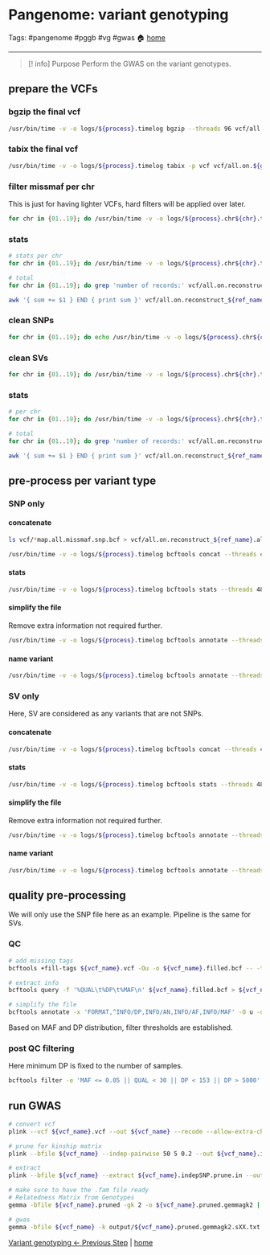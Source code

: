 # Pangenome: variant genotyping
Tags: #pangenome #pggb #vg #gwas
🏠 [home](README.md)
***

> [! info] Purpose
> Perform the GWAS on the variant genotypes.

## prepare the VCFs
### bgzip the final vcf
```bash
/usr/bin/time -v -o logs/${process}.timelog bgzip --threads 96 vcf/all.on.${graph_name}.map.all.vcf 2> logs/${process}.err
```

### tabix the final vcf
```bash
/usr/bin/time -v -o logs/${process}.timelog tabix -p vcf vcf/all.on.${graph_name}.map.all.vcf.gz 2> logs/${process}.tabix.err
```

### filter missmaf per chr

This is just for having lighter VCFs, hard filters will be applied over later.

```bash
for chr in {01..19}; do /usr/bin/time -v -o logs/${process}.chr${chr}.timelog bcftools filter --threads 48 -e 'F_MISSING > 0.25 || MAF <= 0.01' -o vcf/all.on.${graph_name}.chr${chr}.map.all.missmaf.bcf -O u --regions ${ref_name}.chr${chr} vcf/all.on.${graph_name}.map.all.vcf.gz 2> logs/${process}.chr${chr}.err; done
```

### stats
```bash
# stats per chr
for chr in {01..19}; do /usr/bin/time -v -o logs/${process}.chr${chr}.timelog bcftools stats --threads 48 vcf/all.on.${graph_name}.chr${chr}.map.all.missmaf.bcf > vcf/all.on.${graph_name}.chr${chr}.map.all.missmaf.bcf.stats 2> logs/${process}.chr${chr}.err; done

# total
for chr in {01..19}; do grep 'number of records:' vcf/all.on.reconstruct_${ref_name}.all.chr${chr}.map.all.missmaf.bcf.stats | cut -f 4; done >> vcf/all.on.reconstruct_${ref_name}.all.all.map.all.missmaf.bcf.stats

awk '{ sum += $1 } END { print sum }' vcf/all.on.reconstruct_${ref_name}.all.all.map.all.missmaf.bcf.stats
```

### clean SNPs
```bash
for chr in {01..19}; do echo /usr/bin/time -v -o logs/${process}.chr${chr}.timelog bcftools view -v snps --threads 48 -o vcf/all.on.${graph_name}.chr${chr}.map.all.missmaf.snp.bcf -O u vcf/all.on.${graph_name}.chr${chr}.map.all.missmaf.bcf 2> logs/${process}.chr${chr}.err; done
```

### clean SVs
```bash
for chr in {01..19}; do /usr/bin/time -v -o logs/${process}.chr${chr}.timelog bcftools view --exclude-types snps --threads 48 -o vcf/all.on.${graph_name}.chr${chr}.map.all.missmaf.sv.bcf -O u vcf/all.on.${graph_name}.chr${chr}.map.all.missmaf.bcf 2> logs/${process}.chr${chr}.err; done
```

### stats
```bash
# per chr
for chr in {01..19}; do /usr/bin/time -v -o logs/${process}.chr${chr}.timelog bcftools stats --threads 48 vcf/all.on.${graph_name}.chr${chr}.map.all.missmaf.snp.bcf > vcf/all.on.${graph_name}.chr${chr}.map.all.missmaf.snp.bcf.stats 2> logs/${process}.chr${chr}.err; done

# total
for chr in {01..19}; do grep 'number of records:' vcf/all.on.reconstruct_${ref_name}.all.chr${chr}.map.all.missmaf.snp.bcf.stats | cut -f 4; done >> vcf/all.on.reconstruct_${ref_name}.all.all.map.all.missmaf.snp.bcf.stats

awk '{ sum += $1 } END { print sum }' vcf/all.on.reconstruct_${ref_name}.all.all.map.all.missmaf.snp.bcf.stats
```

## pre-process per variant type
### SNP only
#### concatenate
```bash
ls vcf/*map.all.missmaf.snp.bcf > vcf/all.on.reconstruct_${ref_name}.all.all.map.all.missmaf.snp.bcf.list

/usr/bin/time -v -o logs/${process}.timelog bcftools concat --threads 48 --file-list vcf/all.on.reconstruct_${ref_name}.all.all.map.all.missmaf.snp.bcf.list -O v -o vcf/all.on.reconstruct_${ref_name}.all.map.all.missmaf.snp.vcf 2> logs/${process}.err
```

#### stats
```bash
/usr/bin/time -v -o logs/${process}.timelog bcftools stats --threads 48 vcf/all.on.reconstruct_${ref_name}.all.map.all.missmaf.snp.vcf > vcf/all.on.reconstruct_${ref_name}.all.map.all.missmaf.snp.vcf.stats 2> logs/${process}.err
```

#### simplify the file

Remove extra information not required further.

```bash
/usr/bin/time -v -o logs/${process}.timelog bcftools annotate --threads 48 -x ID,FILTER,FORMAT/GL,FORMAT/GQ,FORMAT/GP,FORMAT/XD,FORMAT/MAD -O v -o vcf/all.on.reconstruct_${ref_name}.all.map.all.missmaf.snp.ez.vcf vcf/all.on.reconstruct_${ref_name}.all.map.all.missmaf.snp.vcf 2> logs/${process}.err
```

#### name variant
```bash
/usr/bin/time -v -o logs/${process}.timelog bcftools annotate --threads 48 --set-id +'%CHROM\_%POS' -O v -o vcf/all.on.reconstruct_${ref_name}.all.map.all.missmaf.snp.ez.variantid.vcf vcf/all.on.reconstruct_${ref_name}.all.map.all.missmaf.snp.ez.vcf 2> logs/${process}.err
```

### SV only

Here, SV are considered as any variants that are not SNPs.

#### concatenate
```bash
/usr/bin/time -v -o logs/${process}.timelog bcftools concat --threads 48 --file-list vcf/all.on.reconstruct_${ref_name}.all.all.map.all.missmaf.sv.bcf.list -O v -o vcf/all.on.reconstruct_${ref_name}.all.map.all.missmaf.sv.vcf 2> logs/${process}.err
```

#### stats
```bash
/usr/bin/time -v -o logs/${process}.timelog bcftools stats --threads 48 vcf/all.on.reconstruct_${ref_name}.all.map.all.missmaf.sv.vcf > vcf/all.on.reconstruct_${ref_name}.all.map.all.missmaf.sv.vcf.stats 2> logs/${process}.err
```

#### simplify the file

Remove extra information not required further.

```bash
/usr/bin/time -v -o logs/${process}.timelog bcftools annotate --threads 48 -x ID,FILTER,FORMAT/GL,FORMAT/GQ,FORMAT/GP,FORMAT/XD,FORMAT/MAD -O v -o vcf/all.on.reconstruct_${ref_name}.all.map.all.missmaf.sv.ez.vcf vcf/all.on.reconstruct_${ref_name}.all.map.all.missmaf.sv.vcf 2> logs/${process}.err
```

#### name variant
```bash
/usr/bin/time -v -o logs/${process}.timelog bcftools annotate --threads 48 --set-id +'%CHROM\_%POS' -O v -o vcf/all.on.reconstruct_${ref_name}.all.map.all.missmaf.sv.ez.variantid.vcf vcf/all.on.reconstruct_${ref_name}.all.map.all.missmaf.sv.ez.vcf 2> logs/${process}.err
```

## quality pre-processing

We will only use the SNP file here as an example. Pipeline is the same for SVs.

### QC
```bash
# add missing tags
bcftools +fill-tags ${vcf_name}.vcf -Ou -o ${vcf_name}.filled.bcf -- -t AN,AC,AF,MAF

# extract info
bcftools query -f '%QUAL\t%DP\t%MAF\n' ${vcf_name}.filled.bcf > ${vcf_name}.filled.qc.txt

# simplify the file
bcftools annotate -x 'FORMAT,^INFO/DP,INFO/AN,INFO/AF,INFO/MAF' -O u -o ${vcf_name}.filled.ez.bcf ${vcf_name}.filled.bcf
```

Based on MAF and DP distribution, filter thresholds are established.

### post QC filtering

Here minimum DP is fixed to the number of samples.

```bash
bcftools filter -e 'MAF <= 0.05 || QUAL < 30 || DP < 153 || DP > 5000' -o all.on.reconstruct_${ref_name}.all.map.all.snp.miss0.25maf0.05qual30dp.variantid.vcf -O v ${vcf_name}.filled.ez.bcf
```

## run GWAS
```bash
# convert vcf
plink --vcf ${vcf_name}.vcf --out ${vcf_name} --recode --allow-extra-chr --make-bed | tee ${vcf_name}_convert.log 2> ${vcf_name}_convert.err

# prune for kinship matrix
plink --bfile ${vcf_name} --indep-pairwise 50 5 0.2 --out ${vcf_name}.indepSNP --allow-extra-chr --allow-no-sex | tee ${vcf_name}.plink_prune.log 2> ${vcf_name}.plink_prune.err

# extract
plink --bfile ${vcf_name} --extract ${vcf_name}.indepSNP.prune.in --out ${vcf_name}.pruned --recode --make-bed --allow-extra-chr --allow-no-sex | tee ${vcf_name}.plink_extract.log 2> ${vcf_name}.plink_extract.err

# make sure to have the .fam file ready
# Relatedness Matrix from Genotypes
gemma -bfile ${vcf_name}.pruned -gk 2 -o ${vcf_name}.pruned.gemmagk2 | tee ${vcf_name}.pruned.gemma_gk2.log 2> ${vcf_name}.pruned.gemma_gk2.err

# gwas
gemma -bfile ${vcf_name} -k output/${vcf_name}.pruned.gemmagk2.sXX.txt -lmm 1 -o ${vcf_name}.gemmagk2_res_lmm1 | tee ${vcf_name}.gemmagk2_res_lmm1.log 2> ${vcf_name}.gemmagk2_res_lmm1.err
```

[Variant genotyping <- Previous Step](0.09_variant_genotyping.md) | [home](README.md)

